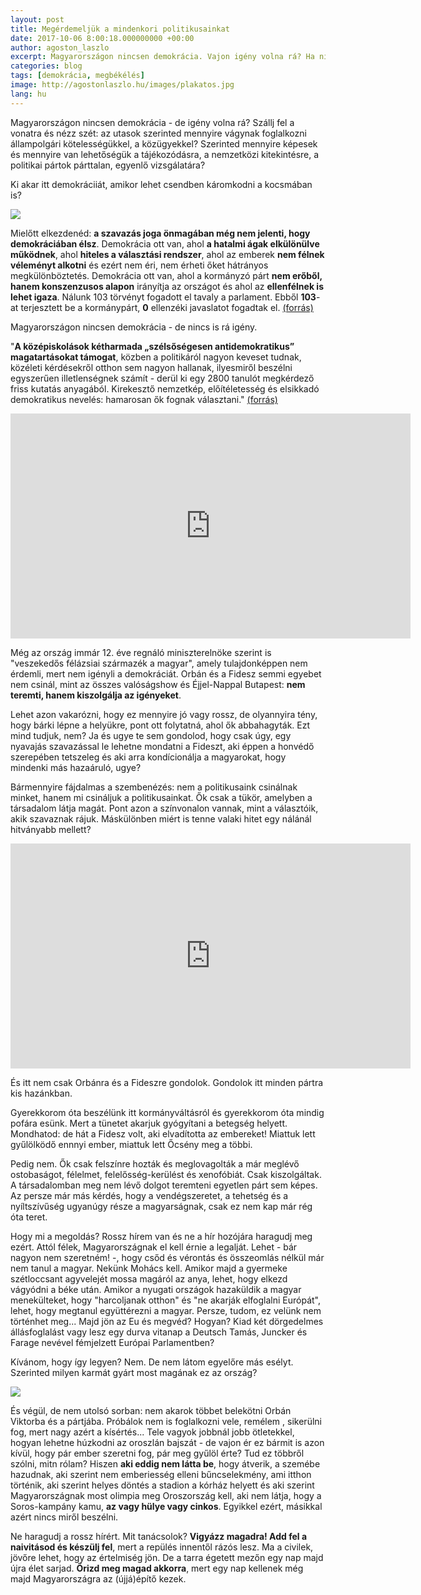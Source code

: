 ```yaml
---
layout: post
title: Megérdemeljük a mindenkori politikusainkat
date: 2017-10-06 8:00:18.000000000 +00:00
author: agoston_laszlo
excerpt: Magyarországon nincsen demokrácia. Vajon igény volna rá? Ha nincsen, mi Magyarország jövője? Mi hozhat változást? Nem látom pozitívan a helyzetet. Miért nem szeretném bántani Orbánt többé?
categories: blog
tags: [demokrácia, megbékélés]
image: http://agostonlaszlo.hu/images/plakatos.jpg
lang: hu
---
```

Magyarországon nincsen demokrácia - de igény volna rá? Szállj fel a vonatra és nézz szét: az utasok szerinted mennyire vágynak foglalkozni állampolgári kötelességükkel, a közügyekkel? Szerinted mennyire képesek és mennyire van lehetőségük a tájékozódásra, a nemzetközi kitekintésre, a politikai pártok párttalan, egyenlő vizsgálatára? 

Ki akar itt demokráciiát, amikor lehet csendben káromkodni a kocsmában is? 

![](http://agostonlaszlo.hu/images/kormanyvaltas.jpg)

Mielőtt elkezdenéd: **a szavazás joga önmagában még nem jelenti, hogy demokráciában élsz**. Demokrácia ott van, ahol **a hatalmi ágak elkülönülve működnek**, ahol **hiteles a választási rendszer**, ahol az emberek **nem félnek véleményt alkotni** és ezért nem éri, nem érheti őket hátrányos megkülönböztetés. Demokrácia ott van, ahol a kormányzó párt **nem erőből, hanem konszenzusos alapon** irányítja az országot és ahol az **ellenfélnek is lehet igaza**. Nálunk 103 törvényt fogadott el tavaly a parlament. Ebből **103**-at terjesztett be a kormánypárt, **0** ellenzéki javaslatot fogadtak el. [(forrás)](http://index.hu/belfold/2017/06/16/fidesz_ellenzek_103_0_parlamenti_tavasz_statisztikaja/)

Magyarországon nincsen demokrácia - de nincs is rá igény.

"**A középiskolások kétharmada „szélsőségesen antidemokratikus” magatartásokat támogat**, közben a politikáról nagyon keveset tudnak, közéleti kérdésekről otthon sem nagyon hallanak, ilyesmiről beszélni egyszerűen illetlenségnek számít - derül ki egy 2800 tanulót megkérdező friss kutatás anyagából. Kirekesztő nemzetkép, előítéletesség és elsikkadó demokratikus nevelés: hamarosan ők fognak választani." [(forrás)](http://index.hu/tudomany/2017/09/15/eros_vezetot_es_odauto_partokat_akarnak_a_kozepiskolasok/)

<iframe src="https://player.vimeo.com/video/238252631" width="640" height="360" frameborder="0" webkitallowfullscreen mozallowfullscreen allowfullscreen></iframe>

Még az ország immár 12. éve regnáló miniszterelnöke szerint is "veszekedős félázsiai származék a magyar", amely tulajdonképpen nem érdemli, mert nem igényli a demokráciát. Orbán és a Fidesz semmi egyebet nem csinál, mint az összes valóságshow és Éjjel-Nappal Butapest: **nem teremti, hanem kiszolgálja az igényeket**.

Lehet azon vakarózni, hogy ez mennyire jó vagy rossz, de olyannyira tény, hogy bárki lépne a helyükre, pont ott folytatná, ahol ők abbahagyták. Ezt mind tudjuk, nem? Ja és ugye te sem gondolod, hogy csak úgy, egy nyavajás szavazással le lehetne mondatni a Fideszt, aki éppen a honvédő szerepében tetszeleg és aki arra kondícionálja a magyarokat, hogy mindenki más hazaáruló, ugye? 

Bármennyire fájdalmas a szembenézés: nem a politikusaink csinálnak minket, hanem mi csináljuk a politikusainkat. Ők csak a tükör, amelyben a társadalom látja magát. Pont azon a színvonalon vannak, mint a választóik, akik szavaznak rájuk. Máskülönben miért is tenne valaki hitet egy nálánál hitványabb mellett?

<iframe src="https://player.vimeo.com/video/238252998" width="640" height="360" frameborder="0" webkitallowfullscreen mozallowfullscreen allowfullscreen></iframe>

És itt nem csak Orbánra és a Fideszre gondolok. Gondolok itt minden pártra kis hazánkban.

Gyerekkorom óta beszélünk itt kormányváltásról és gyerekkorom óta mindig pofára esünk. Mert a tünetet akarjuk gyógyítani a betegség helyett. Mondhatod: de hát a Fidesz volt, aki elvadította az embereket! Miattuk lett gyűlölködő ennnyi ember, miattuk lett Őcsény meg a többi.

Pedig nem. Ők csak felszínre hozták és meglovagolták a már meglévő ostobaságot, félelmet, felelősség-kerülést és xenofóbiát. Csak kiszolgáltak. A társadalomban meg nem lévő dolgot teremteni egyetlen párt sem képes. Az persze már más kérdés, hogy a vendégszeretet, a tehetség és a nyíltszívűség ugyanúgy része a magyarságnak, csak ez nem kap már rég óta teret.

Hogy mi a megoldás? Rossz hírem van és ne a hír hozójára haragudj meg ezért. Attól félek, Magyarországnak el kell érnie a legalját. Lehet - bár nagyon nem szeretném! -, hogy csőd és vérontás és összeomlás nélkül már nem tanul a magyar. Nekünk Mohács kell. Amikor majd a gyermeke szétloccsant agyvelejét mossa magáról az anya, lehet, hogy elkezd vágyódni a béke után. Amikor a nyugati országok hazaküldik a magyar menekülteket, hogy "harcoljanak otthon" és "ne akarják elfoglalni Európát", lehet, hogy megtanul együttérezni a magyar. Persze, tudom, ez velünk nem történhet meg... Majd jön az Eu és megvéd? Hogyan? Kiad két dörgedelmes állásfoglalást vagy lesz egy durva vitanap a Deutsch Tamás, Juncker és Farage nevével fémjelzett Európai Parlamentben?

Kívánom, hogy így legyen? Nem. De nem látom egyelőre más esélyt. Szerinted milyen karmát gyárt most magának ez az ország?

![](http://agostonlaszlo.hu/images/plakatos.jpg)

És végül, de nem utolsó sorban: nem akarok többet belekötni Orbán Viktorba és a pártjába. Próbálok nem is foglalkozni vele, remélem , sikerülni fog, mert nagy azért a kísértés... Tele vagyok jobbnál jobb ötletekkel, hogyan lehetne húzkodni az oroszlán bajszát - de vajon ér ez bármit is azon kívül, hogy pár ember szeretni fog, pár meg gyűlöl érte? Tud ez többről szólni, mitn rólam? Hiszen **aki eddig nem látta be**, hogy átverik, a szemébe hazudnak, aki szerint nem emberiesség elleni bűncselekmény, ami itthon történik,  aki szerint helyes döntés a stadion a kórház helyett és aki szerint Magyarországnak most olimpia meg Oroszország kell, aki nem látja, hogy a Soros-kampány kamu, **az vagy hülye vagy cinkos**. Egyikkel ezért, másikkal azért nincs miről beszélni.

Ne haragudj a rossz hírért. Mit tanácsolok? **Vigyázz magadra! Add fel a naivitásod és készülj fel**, mert a repülés innentől rázós lesz. Ma a civilek, jövőre lehet, hogy az értelmiség jön. De a tarra égetett mezőn egy nap majd újra élet sarjad. **Őrizd meg magad akkorra**, mert egy nap kellenek még majd Magyarországra az (újjá)építő kezek.
